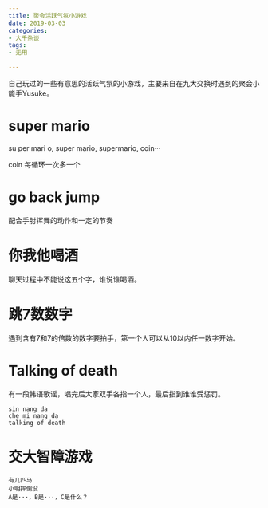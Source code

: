 ```yaml
---
title: 聚会活跃气氛小游戏
date: 2019-03-03
categories:
- 大千杂谈
tags:
- 无用

---
```


自己玩过的一些有意思的活跃气氛的小游戏，主要来自在九大交换时遇到的聚会小能手Yusuke。

# super mario

su per mari o, super mario, supermario, coin···

coin 每循环一次多一个

# go back jump

配合手肘挥舞的动作和一定的节奏

# 你我他喝酒

聊天过程中不能说这五个字，谁说谁喝酒。

# 跳7数数字

遇到含有7和7的倍数的数字要拍手，第一个人可以从10以内任一数字开始。

# Talking of death

有一段韩语歌谣，唱完后大家双手各指一个人，最后指到谁谁受惩罚。

	sin nang da
	che mi nang da
	talking of death

# 交大智障游戏

	有几匹马
	小明摔倒没
	A是···，B是···，C是什么？
